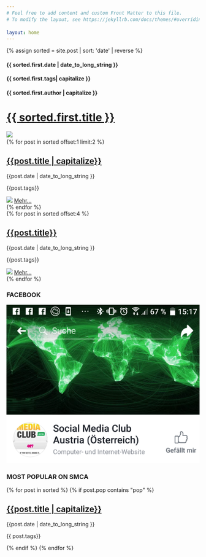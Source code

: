```yaml
---
# Feel free to add content and custom Front Matter to this file.
# To modify the layout, see https://jekyllrb.com/docs/themes/#overriding-theme-defaults

layout: home
---
```


{% assign sorted = site.post | sort: 'date' | reverse %}
<div id="new-post">
    <div class="top-header">
        <h4>{{ sorted.first.date | date_to_long_string }}</h4>
        <h4>{{ sorted.first.tags| capitalize }}</h4>
        <h4>{{ sorted.first.author | capitalize }}</h4>
    </div>
    <a href="{{sorted.first.url}}"><h1>{{ sorted.first.title }}</h1></a>
    <a href="{{sorted.first.url}}"><img class="top-img" src="{{ sorted.first.img }}"></a>
</div>
<div class="tp-border"></div>
<div class="pop-posts">
    {% for post in sorted offset:1 limit:2 %}
    <div class="pop-post">
        <a href="{{post.url}}"><h2>{{post.title | capitalize}}</h2></a>
        <div class="pop-header">
            <p>{{post.date | date_to_long_string }}</p>
            <p>{{post.tags}}</p>
        </div>
        <a href="{{post.url}}"><img class="pop-img" src="{{post.img}}"></a>
        <a href="{{post.url}}">Mehr...</a>
    </div>
    {% endfor %}
</div>
<div class="tp-border"></div>
<div class="bottom-content">
    <div class="bottom-posts">
        {% for post in sorted offset:4 %}
        <div class="post">
            <a href="{{post.url}}"><h2>{{post.title}}</h2></a>
            <div class="bottom-header">
                <p>{{post.date | date_to_long_string }}</p>
                <p>{{post.tags}}</p>
            </div>
            <a href="{{post.url}}"><img src="{{post.img}}"></a>
            <a href="{{post.url}}">Mehr...</a>
        </div>
        {% endfor %}
    </div>
    <div class="side-bar">
        <div class="fb-cont">
            <h3>FACEBOOK</h3>
            <a href="https://www.facebook.com/smClubAustria/"><img src="/img/fb.png"></a>
        </div>
        <div class="side-posts">
            <h3>MOST POPULAR ON SMCA</h3>
            {% for post in sorted %}
            {% if post.pop contains "pop" %}
            <div class="side-post">
                <a href="{{post.url}}"><div class="side-img" style="background-image:url('{{post.img}}')"></div></a>
                <a href="{{post.url}}"><h2>{{post.title | capitalize}}</h2></a>
                <div class="side-header">
                    <p>{{post.date | date_to_long_string }}</p>
                    <p>{{ post.tags}}</p>
                </div>
            </div>
            {% endif %}
            {% endfor %}
        </div>
    </div>
</div>